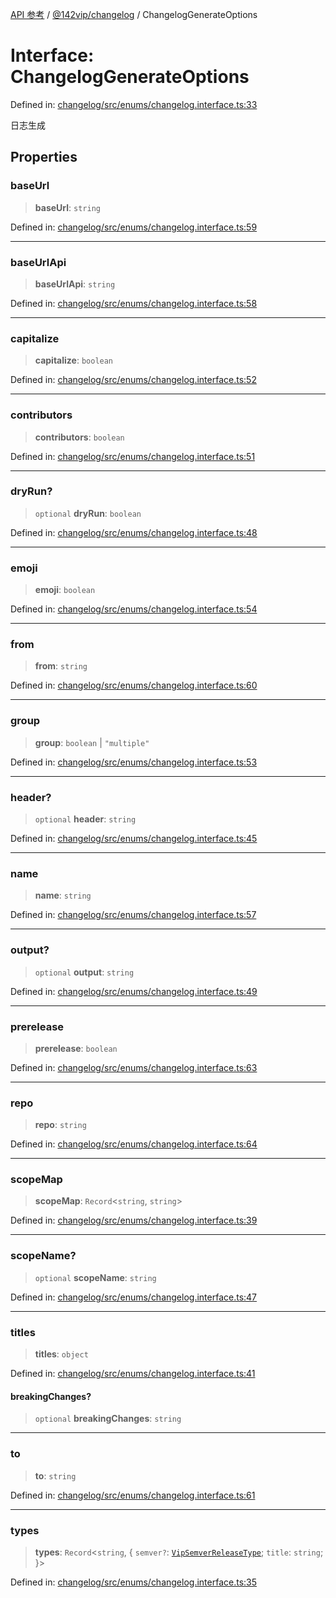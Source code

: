 [API 参考](../wiki/Home) / [@142vip/changelog](../wiki/@142vip.changelog) / ChangelogGenerateOptions

# Interface: ChangelogGenerateOptions

Defined in: [changelog/src/enums/changelog.interface.ts:33](https://github.com/142vip/core-x/blob/15d5bc9ef4bece78c0e60bdf074a2d245f625100/packages/changelog/src/enums/changelog.interface.ts#L33)

日志生成

## Properties

### baseUrl

> **baseUrl**: `string`

Defined in: [changelog/src/enums/changelog.interface.ts:59](https://github.com/142vip/core-x/blob/15d5bc9ef4bece78c0e60bdf074a2d245f625100/packages/changelog/src/enums/changelog.interface.ts#L59)

***

### baseUrlApi

> **baseUrlApi**: `string`

Defined in: [changelog/src/enums/changelog.interface.ts:58](https://github.com/142vip/core-x/blob/15d5bc9ef4bece78c0e60bdf074a2d245f625100/packages/changelog/src/enums/changelog.interface.ts#L58)

***

### capitalize

> **capitalize**: `boolean`

Defined in: [changelog/src/enums/changelog.interface.ts:52](https://github.com/142vip/core-x/blob/15d5bc9ef4bece78c0e60bdf074a2d245f625100/packages/changelog/src/enums/changelog.interface.ts#L52)

***

### contributors

> **contributors**: `boolean`

Defined in: [changelog/src/enums/changelog.interface.ts:51](https://github.com/142vip/core-x/blob/15d5bc9ef4bece78c0e60bdf074a2d245f625100/packages/changelog/src/enums/changelog.interface.ts#L51)

***

### dryRun?

> `optional` **dryRun**: `boolean`

Defined in: [changelog/src/enums/changelog.interface.ts:48](https://github.com/142vip/core-x/blob/15d5bc9ef4bece78c0e60bdf074a2d245f625100/packages/changelog/src/enums/changelog.interface.ts#L48)

***

### emoji

> **emoji**: `boolean`

Defined in: [changelog/src/enums/changelog.interface.ts:54](https://github.com/142vip/core-x/blob/15d5bc9ef4bece78c0e60bdf074a2d245f625100/packages/changelog/src/enums/changelog.interface.ts#L54)

***

### from

> **from**: `string`

Defined in: [changelog/src/enums/changelog.interface.ts:60](https://github.com/142vip/core-x/blob/15d5bc9ef4bece78c0e60bdf074a2d245f625100/packages/changelog/src/enums/changelog.interface.ts#L60)

***

### group

> **group**: `boolean` | `"multiple"`

Defined in: [changelog/src/enums/changelog.interface.ts:53](https://github.com/142vip/core-x/blob/15d5bc9ef4bece78c0e60bdf074a2d245f625100/packages/changelog/src/enums/changelog.interface.ts#L53)

***

### header?

> `optional` **header**: `string`

Defined in: [changelog/src/enums/changelog.interface.ts:45](https://github.com/142vip/core-x/blob/15d5bc9ef4bece78c0e60bdf074a2d245f625100/packages/changelog/src/enums/changelog.interface.ts#L45)

***

### name

> **name**: `string`

Defined in: [changelog/src/enums/changelog.interface.ts:57](https://github.com/142vip/core-x/blob/15d5bc9ef4bece78c0e60bdf074a2d245f625100/packages/changelog/src/enums/changelog.interface.ts#L57)

***

### output?

> `optional` **output**: `string`

Defined in: [changelog/src/enums/changelog.interface.ts:49](https://github.com/142vip/core-x/blob/15d5bc9ef4bece78c0e60bdf074a2d245f625100/packages/changelog/src/enums/changelog.interface.ts#L49)

***

### prerelease

> **prerelease**: `boolean`

Defined in: [changelog/src/enums/changelog.interface.ts:63](https://github.com/142vip/core-x/blob/15d5bc9ef4bece78c0e60bdf074a2d245f625100/packages/changelog/src/enums/changelog.interface.ts#L63)

***

### repo

> **repo**: `string`

Defined in: [changelog/src/enums/changelog.interface.ts:64](https://github.com/142vip/core-x/blob/15d5bc9ef4bece78c0e60bdf074a2d245f625100/packages/changelog/src/enums/changelog.interface.ts#L64)

***

### scopeMap

> **scopeMap**: `Record`<`string`, `string`>

Defined in: [changelog/src/enums/changelog.interface.ts:39](https://github.com/142vip/core-x/blob/15d5bc9ef4bece78c0e60bdf074a2d245f625100/packages/changelog/src/enums/changelog.interface.ts#L39)

***

### scopeName?

> `optional` **scopeName**: `string`

Defined in: [changelog/src/enums/changelog.interface.ts:47](https://github.com/142vip/core-x/blob/15d5bc9ef4bece78c0e60bdf074a2d245f625100/packages/changelog/src/enums/changelog.interface.ts#L47)

***

### titles

> **titles**: `object`

Defined in: [changelog/src/enums/changelog.interface.ts:41](https://github.com/142vip/core-x/blob/15d5bc9ef4bece78c0e60bdf074a2d245f625100/packages/changelog/src/enums/changelog.interface.ts#L41)

#### breakingChanges?

> `optional` **breakingChanges**: `string`

***

### to

> **to**: `string`

Defined in: [changelog/src/enums/changelog.interface.ts:61](https://github.com/142vip/core-x/blob/15d5bc9ef4bece78c0e60bdf074a2d245f625100/packages/changelog/src/enums/changelog.interface.ts#L61)

***

### types

> **types**: `Record`<`string`, { `semver?`: [`VipSemverReleaseType`](../wiki/@142vip.utils.TypeAlias.VipSemverReleaseType); `title`: `string`; }>

Defined in: [changelog/src/enums/changelog.interface.ts:35](https://github.com/142vip/core-x/blob/15d5bc9ef4bece78c0e60bdf074a2d245f625100/packages/changelog/src/enums/changelog.interface.ts#L35)
